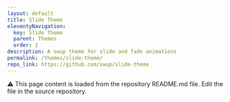 ```yaml
---
layout: default
title: Slide Theme
eleventyNavigation:
  key: Slide Theme
  parent: Themes
  order: 2
description: A swup theme for slide and fade animations
permalink: /themes/slide-theme/
repo_link: https://github.com/swup/slide-theme
---
```


⚠️ This page content is loaded from the repository README.md file. Edit the file in the source repository.
